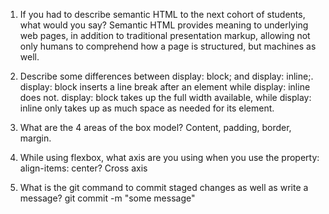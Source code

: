 1.  If you had to describe semantic HTML to the next cohort of students, what would you say?
    Semantic HTML provides meaning to underlying web pages, in addition to traditional presentation markup, allowing not only humans to comprehend how a page is structured, but machines as well.

2.  Describe some differences between display: block; and display: inline;.
    display: block inserts a line break after an element while display: inline does not. display: block takes up the full width available, while display: inline only takes up as much space as needed for its element. 

3.  What are the 4 areas of the box model?
    Content, padding, border, margin.

4.  While using flexbox, what axis are you using when you use the property: align-items: center?
    Cross axis

5.  What is the git command to commit staged changes as well as write a message?
    git commit -m "some message"
